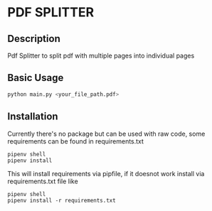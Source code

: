 # PDF SPLITTER

## Description
Pdf Splitter to split pdf with multiple pages into individual pages

## Basic Usage
```bash
python main.py <your_file_path.pdf>
```

## Installation
Currently there's no package but can be used with raw code, some requirements can be found in requirements.txt
```
pipenv shell
pipenv install
```
This will install requirements via pipfile, if it doesnot work install via requirements.txt file like
```
pipenv shell
pipenv install -r requirements.txt
```

